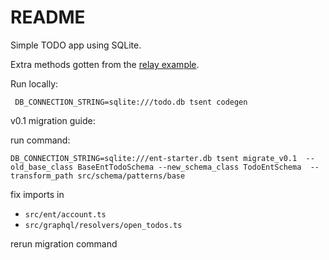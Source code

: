 # README

Simple TODO app using SQLite.

Extra methods gotten from the [relay example](https://github.com/relayjs/relay-examples/blob/master/todo/data/schema.graphql).

Run locally:

```shell
 DB_CONNECTION_STRING=sqlite:///todo.db tsent codegen
 ```

v0.1 migration guide:

run command:

```shell
DB_CONNECTION_STRING=sqlite:///ent-starter.db tsent migrate_v0.1  --old_base_class BaseEntTodoSchema --new_schema_class TodoEntSchema  --transform_path src/schema/patterns/base
```

fix imports in

* `src/ent/account.ts`
* `src/graphql/resolvers/open_todos.ts`

rerun migration command
